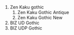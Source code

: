1. Zen Kaku gothic
    1. Zen Kaku Gothic Antique
    2. Zen Kaku Gothic New
2. BIZ UD Gothic
3. BIZ UDP Gothic
